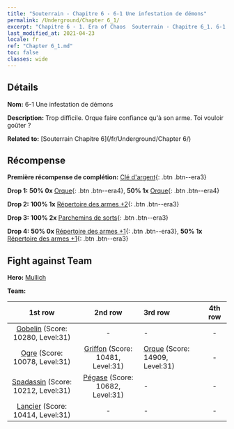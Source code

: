```yaml
---
title: "Souterrain - Chapitre 6 - 6-1 Une infestation de démons"
permalink: /Underground/Chapter 6_1/
excerpt: "Chapitre 6 - 1. Era of Chaos  Souterrain - Chapitre 6_1. 6-1 Une infestation de démons"
last_modified_at: 2021-04-23
locale: fr
ref: "Chapter 6_1.md"
toc: false
classes: wide
---
```


## Détails

 **Nom:** 6-1 Une infestation de démons

 **Description:** Trop difficile. Orque faire confiance qu'à son arme. Toi vouloir goûter ?

 **Related to:** [Souterrain Chapitre 6](/fr/Underground/Chapter 6/)

## Récompense

 **Première récompense de complétion:** [Clé d'argent](/ItemsFR/con_693/){: .btn .btn--era3}

 **Drop 1:** **50% 0x** [Orque](/ItemsFR/unt_219/){: .btn .btn--era4}, **50% 1x** [Orque](/ItemsFR/unt_219/){: .btn .btn--era4}

 **Drop 2:** **100% 1x** [Répertoire des armes +2](/ItemsFR/mat_32/){: .btn .btn--era3}

 **Drop 3:** **100% 2x** [Parchemins de sorts](/ItemsFR/con_694/){: .btn .btn--era3}

 **Drop 4:** **50% 0x** [Répertoire des armes +1](/ItemsFR/mat_25/){: .btn .btn--era3}, **50% 1x** [Répertoire des armes +1](/ItemsFR/mat_25/){: .btn .btn--era3}


## Fight against Team
 **Hero:** [Mullich](/fr/heroes/Mullich/)

 **Team:**


  | 1st row | 2nd row | 3rd row | 4th row |
  |:----:|:----:|:----|:----:|
  | [Gobelin](/fr/units/Goblin/) (Score: 10280, Level:31)  | - | - | - |
  | [Ogre](/fr/units/Ogre/) (Score: 10078, Level:31)  | [Griffon](/fr/units/Griffin/) (Score: 10481, Level:31)  | [Orque](/fr/units/Orc/) (Score: 14909, Level:31)  | - |
  | [Spadassin](/fr/units/Swordsman/) (Score: 10212, Level:31)  | [Pégase](/fr/units/Pegasus/) (Score: 10682, Level:31)  | - | - |
  | [Lancier](/fr/units/Pikeman/) (Score: 10414, Level:31)  | - | - | - |


